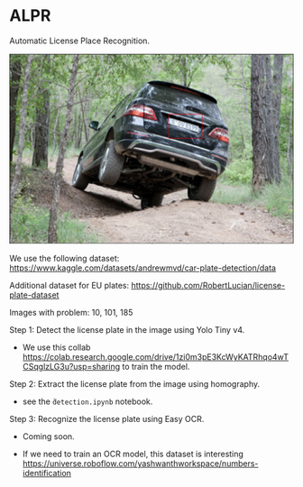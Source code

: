 # ALPR

Automatic License Place Recognition.

![Banner](image.png)

We use the following dataset: https://www.kaggle.com/datasets/andrewmvd/car-plate-detection/data

Additional dataset for EU plates: https://github.com/RobertLucian/license-plate-dataset

Images with problem: 10, 101, 185

Step 1: Detect the license plate in the image using Yolo Tiny v4.

- We use this collab https://colab.research.google.com/drive/1zi0m3pE3KcWyKATRhqo4wTCSqglzLG3u?usp=sharing to train the model.

Step 2: Extract the license plate from the image using homography.

- see the `̀detection.ipynb` notebook.

Step 3: Recognize the license plate using Easy OCR.

- Coming soon.

- If we need to train an OCR model, this dataset is interesting https://universe.roboflow.com/yashwanthworkspace/numbers-identification